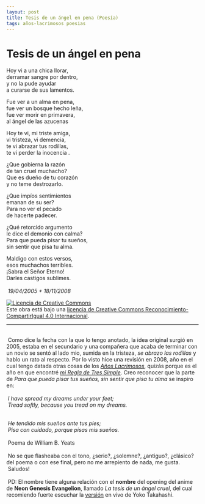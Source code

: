 ```yaml
---
layout: post
title: Tesis de un ángel en pena (Poesía)
tags: años-lacrimosos poesias
---
```


# Tesis de un ángel en pena

Hoy vi a una chica llorar,<br/>
derramar sangre por dentro,<br/>
y no la pude ayudar<br/>
a curarse de sus lamentos.<br/>

Fue ver a un alma en pena, <br/>
fue ver un bosque hecho leña,<br/>
fue ver morir en primavera,<br/>
al ángel de las azucenas<br/>

Hoy te vi, mi triste amiga,<br/>
vi tristeza, vi demencia,<br/>
te vi abrazar tus rodillas,<br/>
te vi perder la inocencia .<br/>

¿Que gobierna la razón<br/>
de tan cruel muchacho?<br/>
Que es dueño de tu corazón<br/>
y no teme destrozarlo.<br/>

¿Que impíos sentimientos<br/>
emanan de su ser?<br/>
Para no ver el pecado<br/>
de hacerte padecer.<br/>

¿Qué retorcido argumento<br/>
le dice el demonio con calma?<br/>
Para que pueda pisar tu sueños,<br/>
sin sentir que pisa tu alma.<br/>

Maldigo con estos versos,<br/>
esos muchachos terribles.<br/>
¡Sabra el Señor Eterno!<br/>
Darles castigos sublimes.<br/>
<br/>&nbsp;_19/04/2005 + 18/11/2008_<br/>

<a rel="license" href="http://creativecommons.org/licenses/by-sa/4.0/"><img alt="Licencia de Creative Commons" style="border-width:0" src="https://i.creativecommons.org/l/by-sa/4.0/88x31.png" /></a><br />Este obra está bajo una <a rel="license" href="http://creativecommons.org/licenses/by-sa/4.0/">licencia de Creative Commons Reconocimiento-CompartirIgual 4.0 Internacional</a>.

---

<br/>&nbsp;Como dice la fecha con la que lo tengo anotado, la idea original surgió en 2005, estaba en el secundario y una compañera que acaba de terminar con un novio se sentó al lado mio, sumida en la tristeza, _se abrazo las rodillas_ y hablo un rato al respecto. Por lo visto hice una revisión en 2008, año en el cual tengo datada otras cosas de los [_Años Lacrimosos_](https://calevin.github.io/Sobre-Los-A%C3%B1os-Lacrimosos/), quizás porque es el año en que encontré [_mi Regla de Tres Simple_](https://calevin.github.io/Escribir-y-Mi-Regla-de-Tres-Simple/). Creo reconocer que la parte de _Para que pueda pisar tus sueños, sin sentir que pisa tu alma_ se inspiro en:<br/>
<br/>&nbsp;_I have spread my dreams under your feet;<br/>&nbsp;Tread softly, because you tread on my dreams._

 <br/>&nbsp;_He tendido mis sueños ante tus píes;<br/>&nbsp;Pisa con cuidado, porque pisas mis sueños._<br/>
<br/>&nbsp;Poema de William B. Yeats<br/>
<br/>&nbsp;No se que flasheaba con el tono, ¿serio?, ¿solemne?, ¿antiguo?, ¿clásico? del poema o con ese final, pero no me arrepiento de nada, me gusta.
<br/>&nbsp;Saludos!<br/>
<br/>&nbsp;PD: El nombre tiene alguna relación con el **nombre** del opening del anime de **Neon Genesis Evangelion**, llamado _La tesis de un ángel cruel_, del cual recomiendo fuerte escuchar la [versión](https://www.youtube.com/watch?v=MjF6AkrXods) en vivo de Yoko Takahashi.
